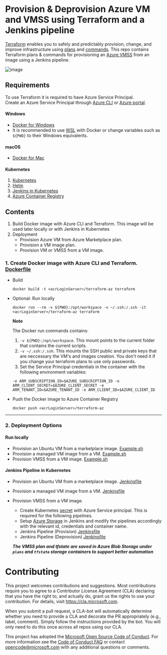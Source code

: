 # Provision & Deprovision Azure VM and VMSS using Terraform and a Jenkins pipeline

[Terraform](https://www.terraform.io/) enables you to safely and predictably provision, change, and improve infrastructure using [plans](https://www.terraform.io/docs/commands/plan.html) and [commands](https://www.terraform.io/docs/commands/index.html). This repo contains Terraform plans & commands for provisioning an [Azure VMSS](https://docs.microsoft.com/en-us/azure/virtual-machine-scale-sets/virtual-machine-scale-sets-overview) from an image using a Jenkins pipeline.

![image](https://user-images.githubusercontent.com/17064840/34257086-1293ab1e-e661-11e7-88c5-a23e3b0b1502.png)


## Requirements

To use Terraform it is required to have Azure Service Principal.<br/>
Create an Azure Service Principal through [Azure CLI](https://docs.microsoft.com/en-us/cli/azure/provision-an-azure-service-principal-azure-cli?toc=%2fazure%2fazure-resource-manager%2ftoc.json) or [Azure portal](https://docs.microsoft.com/en-us/azure/azure-resource-manager/resource-group-provision-service-principal-portal).


#### Windows
- [Docker for Windows](https://docs.docker.com/docker-for-windows/)
- It is recommended to use [WSL](https://nickjanetakis.com/blog/setting-up-docker-for-windows-and-wsl-to-work-flawlessly) with Docker or change variables such as `${PWD}` to their Windows equivalents.

#### macOS
- [Docker for Mac](https://docs.docker.com/docker-for-mac/)
   

#### Kubernetes
1. [Kubernetes](https://docs.microsoft.com/en-us/azure/aks/)
2. [Helm](https://www.helm.sh/)
3. [Jenkins in Kubernetes](https://hub.kubeapps.com/charts/stable/jenkins)
4. [Azure Container Registry](https://docs.microsoft.com/en-us/azure/aks/tutorial-kubernetes-prepare-acr)

## Contents

1. Build Docker image with Azure CLI and Terraform. This image will be used later locally or with Jenkins in Kubernetes
2. Deployment
    - Provision Azure VM from Azure Marketplace plan.
    - Provision a VM image plan.
    - Provision VM or VMSS from a VM image.


### 1. Create Docker image with Azure CLI and Terraform. [Dockerfile](/terraform-az/Dockerfile)

- Build
    ```
    docker build -t <acrLoginServer>/terraform-az terraform
    ```

- Optional: Run locally
    ```
    docker run --rm -v ${PWD}:/opt/workspace -v ~/.ssh:/.ssh -it <acrLoginServer>/terraform-az terraform
    ```

    **Note**

    The Docker run commands contains:
    1. `-v ${PWD}:/opt/workspace`. This mount points to the current folder that contains the current scripts.
    2. `-v ~/.ssh:/.ssh`. This mounts the SSH public and private keys that are neccessary the VM's and images creation. You don't need it if you change your terraform plans to use only passwords.
    3. Set the Service Principal credentials in the container with the following environment variables:
    ```
    -e ARM_SUBSCRIPTION_ID=$AZURE_SUBSCRIPTION_ID -e ARM_CLIENT_SECRET=$AZURE_CLIENT_SECRET -e ARM_TENANT_ID=$AZURE_TENANT_ID -e ARM_CLIENT_ID=$AZURE_CLIENT_ID
    ``` 

- Push the Docker image to Azure Container Registry
    ```
    docker push <acrLoginServer>/terraform-az
    ```

<hr/>

### 2. Deployment Options

#### Run locally
 - Provision an Ubuntu VM from a marketplace image. 
[Example.sh](/from-marketplace/example.sh)
 - Provision a managed VM image from a VM.
 [Example.sh](/provision-image/example.sh)
 - Provision VMSS from a VM image. [Example.sh](/from-image/vmss/example.sh)


#### Jenkins Pipeline in Kubernetes
 - Provision an Ubuntu VM from a marketplace image. 
[Jenkinsfile](/jenkins/pipeline/from-marketplace/Jenkinsfile)
 - Provision a managed VM image from a VM.
 [Jenkinsfile](/jenkins/pipeline/create-image/Jenkinsfile)
 - Provision VMSS from a VM image. 
    - Create Kubernetes [secret](/jenkins/pipeline/terraform-az-secret.yaml) with Azure Service principal. This is required for the following pipelines.
    - Setup [Azure Storage](https://docs.microsoft.com/en-us/azure/storage/common/storage-java-jenkins-continuous-integration-solution) in Jenkins and modify the pipelines accordingly with the relevant id, credentials and container name.
    - Jenkins Pipeline (Provision) [Jenkinsfile](/jenkins/pipeline/from-image/vmss/provision/Jenkinsfile)
    - Jenkins Pipeline (Deprovision) [Jenkinsfile](/jenkins/pipeline/from-image/vmss/deprovision/Jenkinsfile)

    ***The VMSS plan and tfstate are saved in Azure Blob Storage under `plans` and `tfstate` storage containers to support better automation***

# Contributing

This project welcomes contributions and suggestions.  Most contributions require you to agree to a
Contributor License Agreement (CLA) declaring that you have the right to, and actually do, grant us
the rights to use your contribution. For details, visit https://cla.microsoft.com.

When you submit a pull request, a CLA-bot will automatically determine whether you need to provide
a CLA and decorate the PR appropriately (e.g., label, comment). Simply follow the instructions
provided by the bot. You will only need to do this once across all repos using our CLA.

This project has adopted the [Microsoft Open Source Code of Conduct](https://opensource.microsoft.com/codeofconduct/).
For more information see the [Code of Conduct FAQ](https://opensource.microsoft.com/codeofconduct/faq/) or
contact [opencode@microsoft.com](mailto:opencode@microsoft.com) with any additional questions or comments.
